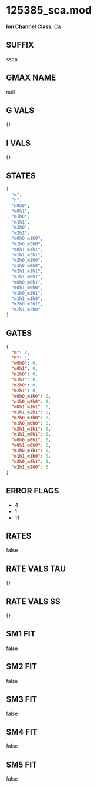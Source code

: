# 125385_sca.mod

**Ion Channel Class**: Ca

## SUFFIX

ssca

## GMAX NAME

null

## G VALS

{}

## I VALS

{}

## STATES

```json
[
  "m",
  "h",
  "m0h0",
  "m0h1",
  "m1h0",
  "m1h1",
  "m2h0",
  "m2h1",
  "m0h0_m1h0",
  "m1h0_m2h0",
  "m0h1_m1h1",
  "m1h1_m2h1",
  "m2h0_m1h0",
  "m1h0_m0h0",
  "m2h1_m1h1",
  "m1h1_m0h1",
  "m0h0_m0h1",
  "m0h1_m0h0",
  "m1h0_m1h1",
  "m1h1_m1h0",
  "m2h0_m2h1",
  "m2h1_m2h0"
]
```

## GATES

```json
{
  "m": 2,
  "h": 1,
  "m0h0": 0,
  "m0h1": 0,
  "m1h0": 0,
  "m1h1": 0,
  "m2h0": 0,
  "m2h1": 0,
  "m0h0_m1h0": 0,
  "m1h0_m2h0": 0,
  "m0h1_m1h1": 0,
  "m1h1_m2h1": 0,
  "m2h0_m1h0": 0,
  "m1h0_m0h0": 0,
  "m2h1_m1h1": 0,
  "m1h1_m0h1": 0,
  "m0h0_m0h1": 0,
  "m0h1_m0h0": 0,
  "m1h0_m1h1": 0,
  "m1h1_m1h0": 0,
  "m2h0_m2h1": 0,
  "m2h1_m2h0": 0
}
```

## ERROR FLAGS

- 4
- 1
- 11

## RATES

false

## RATE VALS TAU

{}

## RATE VALS SS

{}

## SM1 FIT

false

## SM2 FIT

false

## SM3 FIT

false

## SM4 FIT

false

## SM5 FIT

false
